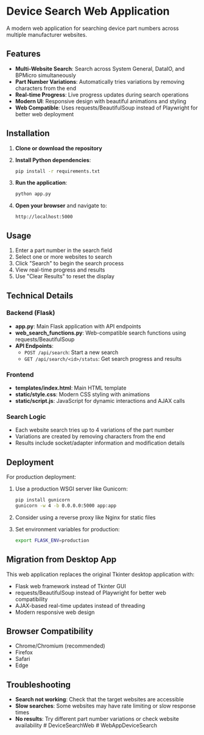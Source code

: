  # Device Search Web Application

A modern web application for searching device part numbers across multiple manufacturer websites.

## Features

- **Multi-Website Search**: Search across System General, DataIO, and BPMicro simultaneously
- **Part Number Variations**: Automatically tries variations by removing characters from the end
- **Real-time Progress**: Live progress updates during search operations
- **Modern UI**: Responsive design with beautiful animations and styling
- **Web Compatible**: Uses requests/BeautifulSoup instead of Playwright for better web deployment

## Installation

1. **Clone or download the repository**

2. **Install Python dependencies**:
   ```bash
   pip install -r requirements.txt
   ```

3. **Run the application**:
   ```bash
   python app.py
   ```

4. **Open your browser** and navigate to:
   ```
   http://localhost:5000
   ```

## Usage

1. Enter a part number in the search field
2. Select one or more websites to search
3. Click "Search" to begin the search process
4. View real-time progress and results
5. Use "Clear Results" to reset the display

## Technical Details

### Backend (Flask)
- **app.py**: Main Flask application with API endpoints
- **web_search_functions.py**: Web-compatible search functions using requests/BeautifulSoup
- **API Endpoints**:
  - `POST /api/search`: Start a new search
  - `GET /api/search/<id>/status`: Get search progress and results

### Frontend
- **templates/index.html**: Main HTML template
- **static/style.css**: Modern CSS styling with animations
- **static/script.js**: JavaScript for dynamic interactions and AJAX calls

### Search Logic
- Each website search tries up to 4 variations of the part number
- Variations are created by removing characters from the end
- Results include socket/adapter information and modification details

## Deployment

For production deployment:

1. Use a production WSGI server like Gunicorn:
   ```bash
   pip install gunicorn
   gunicorn -w 4 -b 0.0.0.0:5000 app:app
   ```

2. Consider using a reverse proxy like Nginx for static files

3. Set environment variables for production:
   ```bash
   export FLASK_ENV=production
   ```

## Migration from Desktop App

This web application replaces the original Tkinter desktop application with:
- Flask web framework instead of Tkinter GUI
- requests/BeautifulSoup instead of Playwright for better web compatibility
- AJAX-based real-time updates instead of threading
- Modern responsive web design

## Browser Compatibility

- Chrome/Chromium (recommended)
- Firefox
- Safari
- Edge

## Troubleshooting

- **Search not working**: Check that the target websites are accessible
- **Slow searches**: Some websites may have rate limiting or slow response times
- **No results**: Try different part number variations or check website availability
#   D e v i c e S e a r c h W e b  
 #   W e b A p p D e v i c e S e a r c h  
 